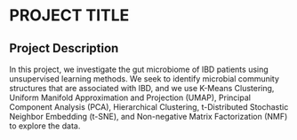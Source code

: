 # PROJECT TITLE
## Project Description
In this project, we investigate the gut microbiome of IBD patients using unsupervised learning methods. We seek to identify microbial community structures that are associated with IBD, and we use K-Means Clustering, Uniform Manifold Approximation and Projection (UMAP), Principal Component Analysis (PCA), Hierarchical Clustering, t-Distributed Stochastic Neighbor Embedding (t-SNE), and Non-negative Matrix Factorization (NMF) to explore the data. 
